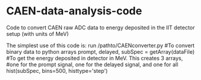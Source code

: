 # CAEN-data-analysis-code

Code to convert CAEN raw ADC data to energy deposited in the IIT detector setup (with units of MeV)

The simplest use of this code is: 
    run /pathto/CAENconverter.py                            #To convert binary data to python arrays
    prompt, delayed, subSpec = getArray(dataFile)   #To get the energy deposited in detector in MeV. This creates 3 arrays, 
                                                    #one for the prompt signal, one for the delayed signal, and one for all
    hist(subSpec, bins=500, histtype='step')
